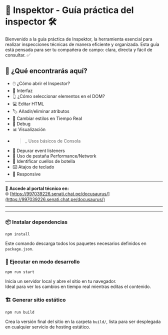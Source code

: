 # 🐄 Inspektor - Guía práctica del inspector 🛠️

Bienvenido a la guía práctica de Inspektor, la herramienta esencial para realizar inspecciones técnicas de manera eficiente y organizada. Esta guía está pensada para ser tu compañera de campo: clara, directa y fácil de consultar. ✅

## 📘 ¿Qué encontrarás aquí?

- 🖱️ ¿Cómo abrir el Inspector?
- 🧩 Interfaz
- 👆 ¿Cómo seleccionar elementos en el DOM?
- 💻 Editar HTML
- 🏷️ Añadir/eliminar atributos
- 🎨 Cambiar estilos en Tiempo Real
- 🐞 Debug
- 📊 Visualización
- >_ Usos básicos de Consola  
- 🐛 Depurar event listeners
- 🧭 Uso de pestaña Performance/Network
- 🧠 Identificar cuellos de botella
- ⌨️ Atajos de teclado
- 📱 Responsive

---

📍 **Accede al portal técnico en:**  
🌐 [https://997039226.senati.chat.pe/docusaurus/](https://997039226.senati.chat.pe/docusaurus/)

---


---

### 📦 Instalar dependencias

```
npm install
```

Este comando descarga todos los paquetes necesarios definidos en `package.json`.

### 🧪 Ejecutar en modo desarrollo

```
npm run start
```

Inicia un servidor local y abre el sitio en tu navegador.  
Ideal para ver los cambios en tiempo real mientras editas el contenido.

### 🏗️ Generar sitio estático

```
npm run build
```

Crea la versión final del sitio en la carpeta `build/`, lista para ser desplegada en cualquier servicio de hosting estático.
